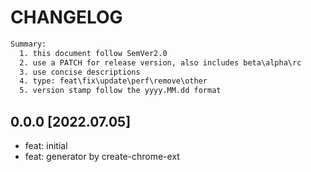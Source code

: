 # CHANGELOG

```txt
Summary:
  1. this document follow SemVer2.0
  2. use a PATCH for release version, also includes beta\alpha\rc
  3. use concise descriptions
  4. type: feat\fix\update\perf\remove\other
  5. version stamp follow the yyyy.MM.dd format
```

## 0.0.0 [2022.07.05]

- feat: initial
- feat: generator by create-chrome-ext
